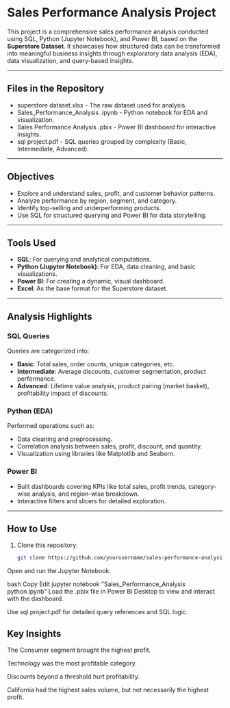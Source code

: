 #  Sales Performance Analysis Project

This project is a comprehensive sales performance analysis conducted using SQL, Python (Jupyter Notebook), and Power BI, based on the **Superstore Dataset**. It showcases how structured data can be transformed into meaningful business insights through exploratory data analysis (EDA), data visualization, and query-based insights.

---

##  Files in the Repository

- superstore dataset.xlsx - The raw dataset used for analysis.
- Sales_Performance_Analysis .ipynb - Python notebook for EDA and visualization.
- Sales Performance Analysis .pbix - Power BI dashboard for interactive insights.
- sql project.pdf - SQL queries grouped by complexity (Basic, Intermediate, Advanced).

---

##  Objectives

- Explore and understand sales, profit, and customer behavior patterns.
- Analyze performance by region, segment, and category.
- Identify top-selling and underperforming products.
- Use SQL for structured querying and Power BI for data storytelling.

---

##  Tools Used

- **SQL**: For querying and analytical computations.
- **Python (Jupyter Notebook)**: For EDA, data cleaning, and basic visualizations.
- **Power BI**: For creating a dynamic, visual dashboard.
- **Excel**: As the base format for the Superstore dataset.

---

##  Analysis Highlights

### SQL Queries
Queries are categorized into:
- **Basic**: Total sales, order counts, unique categories, etc.
- **Intermediate**: Average discounts, customer segmentation, product performance.
- **Advanced**: Lifetime value analysis, product pairing (market basket), profitability impact of discounts.

### Python (EDA)
Performed operations such as:
- Data cleaning and preprocessing.
- Correlation analysis between sales, profit, discount, and quantity.
- Visualization using libraries like Matplotlib and Seaborn.

### Power BI
- Built dashboards covering KPIs like total sales, profit trends, category-wise analysis, and region-wise breakdown.
- Interactive filters and slicers for detailed exploration.

---

##   How to Use

1. Clone this repository:
   ```bash
   git clone https://github.com/yourusername/sales-performance-analysis.git
Open and run the Jupyter Notebook:

bash
Copy
Edit
jupyter notebook "Sales_Performance_Analysis python.ipynb"
Load the .pbix file in Power BI Desktop to view and interact with the dashboard.

Use sql project.pdf for detailed query references and SQL logic.

##   Key Insights
The Consumer segment brought the highest profit.

Technology was the most profitable category.

Discounts beyond a threshold hurt profitability.

California had the highest sales volume, but not necessarily the highest profit.


